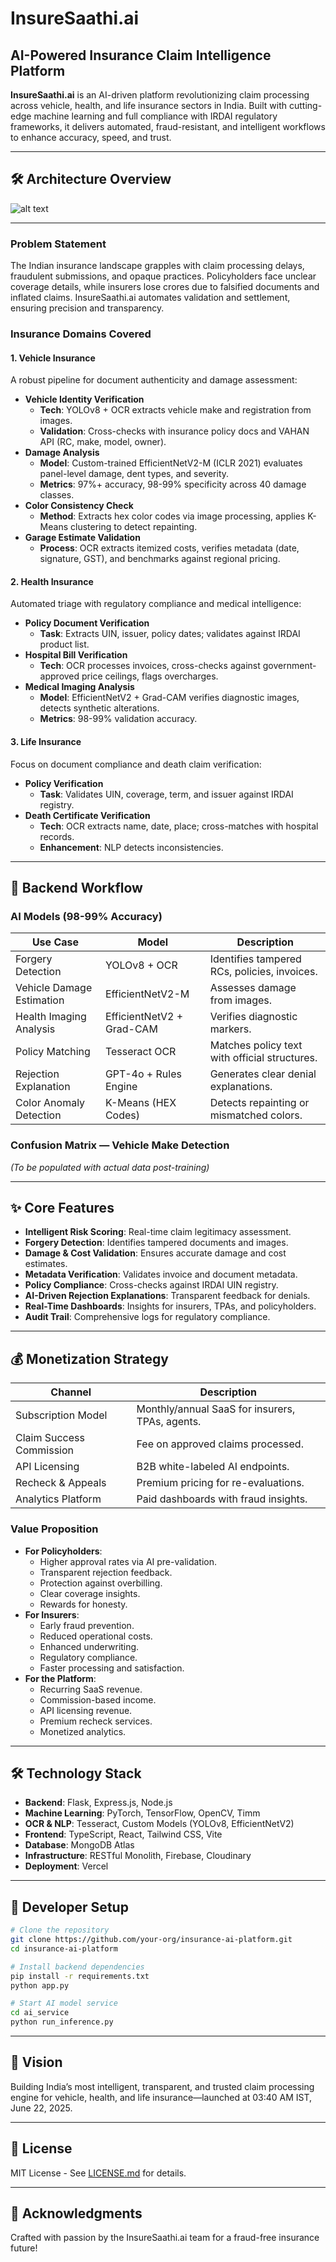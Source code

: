 # InsureSaathi.ai

## AI-Powered Insurance Claim Intelligence Platform

**InsureSaathi.ai** is an AI-driven platform revolutionizing claim processing across vehicle, health, and life insurance sectors in India. Built with cutting-edge machine learning and full compliance with IRDAI regulatory frameworks, it delivers automated, fraud-resistant, and intelligent workflows to enhance accuracy, speed, and trust.

---

## 🛠 Architecture Overview
![alt text](http://url/to/img.png)


---
### Problem Statement

The Indian insurance landscape grapples with claim processing delays, fraudulent submissions, and opaque practices. Policyholders face unclear coverage details, while insurers lose crores due to falsified documents and inflated claims. InsureSaathi.ai automates validation and settlement, ensuring precision and transparency.

### Insurance Domains Covered

#### 1. Vehicle Insurance

A robust pipeline for document authenticity and damage assessment:

- **Vehicle Identity Verification**
    - **Tech**: YOLOv8 + OCR extracts vehicle make and registration from images.
    - **Validation**: Cross-checks with insurance policy docs and VAHAN API (RC, make, model, owner).
- **Damage Analysis**
    - **Model**: Custom-trained EfficientNetV2-M (ICLR 2021) evaluates panel-level damage, dent types, and severity.
    - **Metrics**: 97%+ accuracy, 98-99% specificity across 40 damage classes.
- **Color Consistency Check**
    - **Method**: Extracts hex color codes via image processing, applies K-Means clustering to detect repainting.
- **Garage Estimate Validation**
    - **Process**: OCR extracts itemized costs, verifies metadata (date, signature, GST), and benchmarks against regional pricing.

#### 2. Health Insurance

Automated triage with regulatory compliance and medical intelligence:

- **Policy Document Verification**
    - **Task**: Extracts UIN, issuer, policy dates; validates against IRDAI product list.
- **Hospital Bill Verification**
    - **Tech**: OCR processes invoices, cross-checks against government-approved price ceilings, flags overcharges.
- **Medical Imaging Analysis**
    - **Model**: EfficientNetV2 + Grad-CAM verifies diagnostic images, detects synthetic alterations.
    - **Metrics**: 98-99% validation accuracy.

#### 3. Life Insurance

Focus on document compliance and death claim verification:

- **Policy Verification**
    - **Task**: Validates UIN, coverage, term, and issuer against IRDAI registry.
- **Death Certificate Verification**
    - **Tech**: OCR extracts name, date, place; cross-matches with hospital records.
    - **Enhancement**: NLP detects inconsistencies.

---

## 🤖 Backend Workflow

### AI Models (98-99% Accuracy)

|**Use Case**|**Model**|**Description**|
|---|---|---|
|Forgery Detection|YOLOv8 + OCR|Identifies tampered RCs, policies, invoices.|
|Vehicle Damage Estimation|EfficientNetV2-M|Assesses damage from images.|
|Health Imaging Analysis|EfficientNetV2 + Grad-CAM|Verifies diagnostic markers.|
|Policy Matching|Tesseract OCR|Matches policy text with official structures.|
|Rejection Explanation|GPT-4o + Rules Engine|Generates clear denial explanations.|
|Color Anomaly Detection|K-Means (HEX Codes)|Detects repainting or mismatched colors.|

### Confusion Matrix — Vehicle Make Detection

_(To be populated with actual data post-training)_

---

## ✨ Core Features

- **Intelligent Risk Scoring**: Real-time claim legitimacy assessment.
- **Forgery Detection**: Identifies tampered documents and images.
- **Damage & Cost Validation**: Ensures accurate damage and cost estimates.
- **Metadata Verification**: Validates invoice and document metadata.
- **Policy Compliance**: Cross-checks against IRDAI UIN registry.
- **AI-Driven Rejection Explanations**: Transparent feedback for denials.
- **Real-Time Dashboards**: Insights for insurers, TPAs, and policyholders.
- **Audit Trail**: Comprehensive logs for regulatory compliance.

---

## 💰 Monetization Strategy

|**Channel**|**Description**|
|---|---|
|Subscription Model|Monthly/annual SaaS for insurers, TPAs, agents.|
|Claim Success Commission|Fee on approved claims processed.|
|API Licensing|B2B white-labeled AI endpoints.|
|Recheck & Appeals|Premium pricing for re-evaluations.|
|Analytics Platform|Paid dashboards with fraud insights.|

### Value Proposition

- **For Policyholders**:
    - Higher approval rates via AI pre-validation.
    - Transparent rejection feedback.
    - Protection against overbilling.
    - Clear coverage insights.
    - Rewards for honesty.
- **For Insurers**:
    - Early fraud prevention.
    - Reduced operational costs.
    - Enhanced underwriting.
    - Regulatory compliance.
    - Faster processing and satisfaction.
- **For the Platform**:
    - Recurring SaaS revenue.
    - Commission-based income.
    - API licensing revenue.
    - Premium recheck services.
    - Monetized analytics.

---

## 🛠 Technology Stack

- **Backend**: Flask, Express.js, Node.js
- **Machine Learning**: PyTorch, TensorFlow, OpenCV, Timm
- **OCR & NLP**: Tesseract, Custom Models (YOLOv8, EfficientNetV2)
- **Frontend**: TypeScript, React, Tailwind CSS, Vite
- **Database**: MongoDB Atlas
- **Infrastructure**: RESTful Monolith, Firebase, Cloudinary
- **Deployment**: Vercel

---

## 🚀 Developer Setup

```bash
# Clone the repository
git clone https://github.com/your-org/insurance-ai-platform.git
cd insurance-ai-platform

# Install backend dependencies
pip install -r requirements.txt
python app.py

# Start AI model service
cd ai_service
python run_inference.py
```

---

## 🌟 Vision

Building India’s most intelligent, transparent, and trusted claim processing engine for vehicle, health, and life insurance—launched at 03:40 AM IST, June 22, 2025.

---

## 📜 License

MIT License - See [LICENSE.md](https://grok.com/chat/LICENSE.md) for details.

---

## 🙌 Acknowledgments

Crafted with passion by the InsureSaathi.ai team for a fraud-free insurance future!
